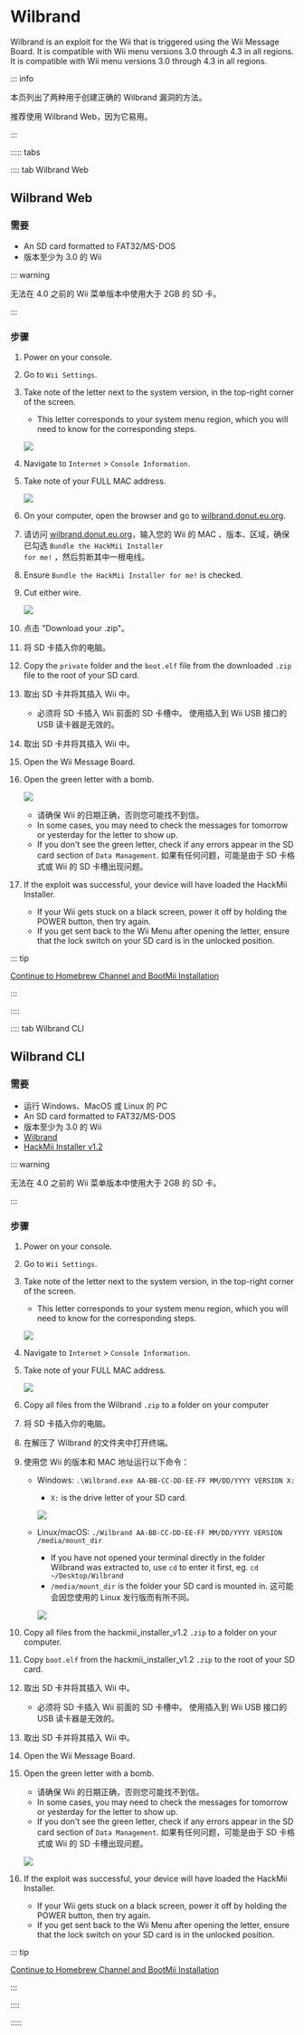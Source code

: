 # Wilbrand

Wilbrand is an exploit for the Wii that is triggered using the Wii Message Board. It is compatible with Wii menu versions 3.0 through 4.3 in all regions. It is compatible with Wii menu versions 3.0 through 4.3 in all regions.

::: info

本页列出了两种用于创建正确的 Wilbrand 漏洞的方法。

推荐使用 Wilbrand Web，因为它易用。

:::

::::: tabs

:::: tab Wilbrand Web

## Wilbrand Web

### 需要

- An SD card formatted to FAT32/MS-DOS
- 版本至少为 3.0 的 Wii

::: warning

无法在 4.0 之前的 Wii 菜单版本中使用大于 2GB 的 SD 卡。

:::

### 步骤

1. Power on your console.

2. Go to `Wii Settings`.

3. Take note of the letter next to the system version, in the top-right corner of the screen.

   - This letter corresponds to your system menu region, which you will need to know for the corresponding steps.

   ![](/images/wii/SystemMenuVersion.png)

4. Navigate to `Internet` > `Console Information`.

5. Take note of your FULL MAC address.

   ![](/images/wii/MacAddress.png)

6. On your computer, open the browser and go to [wilbrand.donut.eu.org](https://wilbrand.donut.eu.org/).

7. 请访问 <a href="https://wilbrand.donut.eu.org/">wilbrand.donut.eu.org</a>，输入您的 Wii 的 MAC 、版本、区域，确保已勾选 <code>Bundle the HackMii Installer for me!</code> ，然后剪断其中一根电线。

8. Ensure `Bundle the HackMii Installer for me!` is checked.

9. Cut either wire.

   ![](/images/exploits/wilbrand/web.png)

10. 点击 "Download your .zip"。

11. 将 SD 卡插入你的电脑。

12. Copy the `private` folder and the `boot.elf` file from the downloaded `.zip` file to the root of your SD card.

13. 取出 SD 卡并将其插入 Wii 中。
    - 必须将 SD 卡插入 Wii 前面的 SD 卡槽中。 使用插入到 Wii USB 接口的 USB 读卡器是无效的。

14. 取出 SD 卡并将其插入 Wii 中。

15. Open the Wii Message Board.

16. Open the green letter with a bomb.

    ![](/images/exploits/wilbrand/msgboard.png)

    - 请确保 Wii 的日期正确，否则您可能找不到信。
    - In some cases, you may need to check the messages for tomorrow or yesterday for the letter to show up.
    - If you don't see the green letter, check if any errors appear in the SD card section of `Data Management`. 如果有任何问题，可能是由于 SD 卡格式或 Wii 的 SD 卡槽出现问题。

17. If the exploit was successful, your device will have loaded the HackMii Installer.
    - If your Wii gets stuck on a black screen, power it off by holding the POWER button, then try again.
    - If you get sent back to the Wii Menu after opening the letter, ensure that the lock switch on your SD card is in the unlocked position.

::: tip

[Continue to Homebrew Channel and BootMii Installation](hbc)

:::

::::

:::: tab Wilbrand CLI

## Wilbrand CLI

### 需要

- 运行 Windows、MacOS 或 Linux 的 PC
- An SD card formatted to FAT32/MS-DOS
- 版本至少为 3.0 的 Wii
- [Wilbrand](https://static.wiidatabase.de/Wilbrand.zip)
- [HackMii Installer v1.2](https://bootmii.org/download/)

::: warning

无法在 4.0 之前的 Wii 菜单版本中使用大于 2GB 的 SD 卡。

:::

### 步骤

1. Power on your console.

2. Go to `Wii Settings`.

3. Take note of the letter next to the system version, in the top-right corner of the screen.

   - This letter corresponds to your system menu region, which you will need to know for the corresponding steps.

   ![](/images/wii/SystemMenuVersion.png)

4. Navigate to `Internet` > `Console Information`.

5. Take note of your FULL MAC address.

   ![](/images/wii/MacAddress.png)

6. Copy all files from the Wilbrand `.zip` to a folder on your computer

7. 将 SD 卡插入你的电脑。

8. 在解压了 Wilbrand 的文件夹中打开终端。

9. 使用您 Wii 的版本和 MAC 地址运行以下命令：

   - Windows: `.\Wilbrand.exe AA-BB-CC-DD-EE-FF MM/DD/YYYY VERSION X:`

     - `X:` is the drive letter of your SD card.

     ![](/images/exploits/wilbrand/windows.png)

   - Linux/macOS: `./Wilbrand AA-BB-CC-DD-EE-FF MM/DD/YYYY VERSION /media/mount_dir`

     - If you have not opened your terminal directly in the folder Wilbrand was extracted to, use `cd` to enter it first, eg. `cd ~/Desktop/Wilbrand`
     - `/media/mount_dir` is the folder your SD card is mounted in. 这可能会因您使用的 Linux 发行版而有所不同。

     ![](/images/exploits/wilbrand/linux.png)

10. Copy all files from the hackmii_installer_v1.2 `.zip` to a folder on your computer.

11. Copy `boot.elf` from the hackmii_installer_v1.2 `.zip` to the root of your SD card.

12. 取出 SD 卡并将其插入 Wii 中。
    - 必须将 SD 卡插入 Wii 前面的 SD 卡槽中。 使用插入到 Wii USB 接口的 USB 读卡器是无效的。

13. 取出 SD 卡并将其插入 Wii 中。

14. Open the Wii Message Board.

15. Open the green letter with a bomb.

    - 请确保 Wii 的日期正确，否则您可能找不到信。
    - In some cases, you may need to check the messages for tomorrow or yesterday for the letter to show up.
    - If you don't see the green letter, check if any errors appear in the SD card section of `Data Management`. 如果有任何问题，可能是由于 SD 卡格式或 Wii 的 SD 卡槽出现问题。

    ![](/images/exploits/wilbrand/msgboard.png)

16. If the exploit was successful, your device will have loaded the HackMii Installer.
    - If your Wii gets stuck on a black screen, power it off by holding the POWER button, then try again.
    - If you get sent back to the Wii Menu after opening the letter, ensure that the lock switch on your SD card is in the unlocked position.

::: tip

[Continue to Homebrew Channel and BootMii Installation](hbc)

:::

::::

:::::

